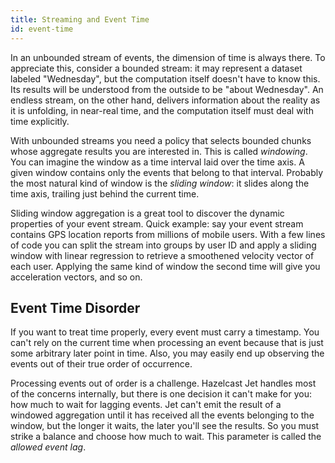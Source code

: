 ```yaml
---
title: Streaming and Event Time
id: event-time
---
```


In an unbounded stream of events, the dimension of time is always there.
To appreciate this, consider a bounded stream: it may represent a
dataset labeled "Wednesday", but the computation itself doesn't have
to know this. Its results will be understood from the outside to be
"about Wednesday". An endless stream, on the other hand, delivers
information about the reality as it is unfolding, in near-real time, and
the computation itself must deal with time explicitly.

With unbounded streams you need a policy that selects bounded chunks
whose aggregate results you are interested in. This is called
*windowing*. You can imagine the window as a time interval laid over the
time axis. A given window contains only the events that belong to that
interval. Probably the most natural kind of window is the *sliding
window*: it slides along the time axis, trailing just behind the current
time.

Sliding window aggregation is a great tool to discover the dynamic
properties of your event stream. Quick example: say your event stream
contains GPS location reports from millions of mobile users. With a few
lines of code you can split the stream into groups by user ID and apply
a sliding window with linear regression to retrieve a smoothened
velocity vector of each user. Applying the same kind of window the
second time will give you acceleration vectors, and so on.

## Event Time Disorder

If you want to treat time properly, every event must carry a timestamp.
You can't rely on the current time when processing an event because that
is just some arbitrary later point in time. Also, you may easily end up
observing the events out of their true order of occurrence.

Processing events out of order is a challenge. Hazelcast Jet handles
most of the concerns internally, but there is one decision it can't make
for you: how much to wait for lagging events. Jet can't emit the result
of a windowed aggregation until it has received all the events belonging
to the window, but the longer it waits, the later you'll see the results.
So you must strike a balance and choose how much to wait. This parameter
is called the *allowed event lag*.
